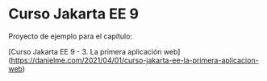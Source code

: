 # Curso Jakarta EE 9
Proyecto de ejemplo para el capítulo:

[Curso Jakarta EE 9 - 3. La primera aplicación web] (https://danielme.com/2021/04/01/curso-jakarta-ee-la-primera-aplicacion-web)

